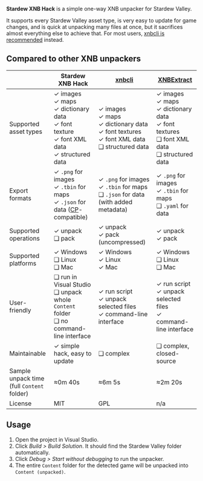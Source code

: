 **Stardew XNB Hack** is a simple one-way XNB unpacker for Stardew Valley.

It supports every Stardew Valley asset type, is very easy to update for game changes, and is quick
at unpacking many files at once, but it sacrifices almost everything else to achieve that. For most
users, [xnbcli is recommended](https://stardewvalleywiki.com/Modding:Editing_XNB_files#Unpack_game_files)
instead.

## Compared to other XNB unpackers

&nbsp;                | Stardew XNB Hack | [xnbcli](https://github.com/LeonBlade/xnbcli/) | [XNBExtract](https://community.playstarbound.com/threads/110976)
--------------------- | ---------------- | ------ | -----------
Supported asset types | ✓ images<br />✓ maps<br />✓ dictionary data<br />✓ font texture<br />✓ font XML data<br />✓ structured data | ✓ images<br />✓ maps<br />✓ dictionary data<br />✓ font textures<br />✓ font XML data<br />❑ structured data | ✓ images<br />✓ maps<br />✓ dictionary data<br />✓ font textures<br />❑ font XML data<br />❑ structured data
Export formats | ✓ `.png` for images<br />✓ `.tbin` for maps<br />✓ `.json` for data ([CP](https://www.nexusmods.com/stardewvalley/mods/1915)-compatible) | ✓ `.png` for images<br />✓ `.tbin` for maps<br />❑ `.json` for data (with added metadata) | ✓ `.png` for images<br />✓ `.tbin` for maps<br />❑ `.yaml` for data
Supported operations | ✓ unpack<br />❑ pack | ✓ unpack<br />✓ pack  (uncompressed) | ✓ unpack<br />✓ pack
Supported platforms | ✓ Windows<br />❑ Linux<br />❑ Mac | ✓ Windows<br />✓ Linux<br />✓ Mac | ✓ Windows<br />❑ Linux<br />❑ Mac
User-friendly | ❑ run in Visual Studio<br />❑ unpack whole `Content` folder<br />❑ no command-line interface | ✓ run script<br />✓ unpack selected files<br />✓ command-line interface | ✓ run script<br />✓ unpack selected files<br />✓ command-line interface
Maintainable | ✓ simple hack, easy to update | ❑ complex | ❑ complex, closed-source
Sample unpack time<br />(full `Content` folder) | ≈0m 40s | ≈6m 5s | ≈2m 20s
License | MIT | GPL | n/a

## Usage
1. Open the project in Visual Studio.
2. Click _Build > Build Solution_. It should find the Stardew Valley folder automatically.
3. Click _Debug > Start without debugging_ to run the unpacker.
4. The entire `Content` folder for the detected game will be unpacked into `Content (unpacked)`.
